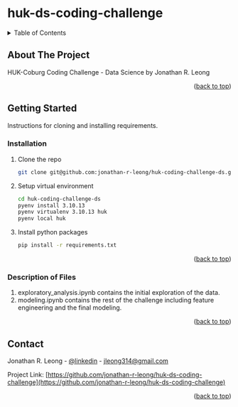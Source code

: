 # huk-ds-coding-challenge
<a name="readme-top"></a>

<!-- TABLE OF CONTENTS -->
<details>
  <summary>Table of Contents</summary>
  <ol>
    <li><a href="#about-the-project">About The Project</a></li>
    <li>
      <a href="#getting-started">Getting Started</a>
      <ul>
        <li><a href="#installation">Installation</a></li>
        <li><a href="#description-of-files">Description of Files</a></li>
      </ul>
    </li>
    <li><a href="#contact">Contact</a></li>
  </ol>
</details>



<!-- ABOUT THE PROJECT -->
## About The Project

HUK-Coburg Coding Challenge - Data Science by Jonathan R. Leong

<p align="right">(<a href="#readme-top">back to top</a>)</p>


<!-- GETTING STARTED -->
## Getting Started

Instructions for cloning and installing requirements.

### Installation

1. Clone the repo
   ```sh
   git clone git@github.com:jonathan-r-leong/huk-coding-challenge-ds.git
   ```
2. Setup virtual environment
   ```sh
   cd huk-coding-challenge-ds
   pyenv install 3.10.13
   pyenv virtualenv 3.10.13 huk
   pyenv local huk
   ```
3. Install python packages
   ```sh
   pip install -r requirements.txt
   ```

<p align="right">(<a href="#readme-top">back to top</a>)</p>

### Description of Files

1. exploratory_analysis.ipynb contains the initial exploration of the data.
2. modeling.ipynb contains the rest of the challenge including feature engineering and the final modeling.

<p align="right">(<a href="#readme-top">back to top</a>)</p>



<!-- CONTACT -->
## Contact

Jonathan R. Leong - [@linkedin](https://www.linkedin.com/in/jonathan-r-leong/) - jleong314@gmail.com

Project Link: [https://github.com/jonathan-r-leong/huk-ds-coding-challenge](https://github.com/jonathan-r-leong/huk-ds-coding-challenge)

<p align="right">(<a href="#readme-top">back to top</a>)</p>